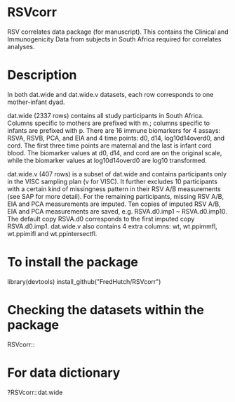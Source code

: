 # RSVcorr
RSV correlates data package (for manuscript). This contains the Clinical and Immunogenicity Data from subjects in South Africa required for correlates analyses.

# Description
In both dat.wide and dat.wide.v datasets, each row corresponds to one mother-infant dyad. 

dat.wide (2337 rows) contains all study participants in South Africa. Columns specific to mothers are prefixed with m.; columns specific to infants are prefixed with p. There are 16 immune biomarkers for 4 assays: RSVA, RSVB, PCA, and EIA and 4 time points: d0, d14, log10d14overd0, and cord. The first three time points are maternal and the last is infant cord blood. The biomarker values at d0, d14, and cord are on the original scale, while the biomarker values at log10d14overd0 are log10 transformed. 

dat.wide.v (407 rows) is a subset of dat.wide and contains participants only in the VISC sampling plan (v for VISC). It further excludes 10 participants with a certain kind of missingness pattern in their RSV A/B measurements (see SAP for more detail). For the remaining participants, missing RSV A/B, EIA and PCA measurements are imputed. Ten copies of imputed RSV A/B, EIA and PCA measurements are saved, e.g. RSVA.d0.imp1 ~ RSVA.d0.imp10. The default copy RSVA.d0 corresponds to the first imputed copy RSVA.d0.imp1. dat.wide.v also contains 4 extra columns: wt, wt.ppimmfl, wt.ppimifl and wt.ppintersectfl.


# To install the package
library(devtools)
install_github("FredHutch/RSVcorr")  

# Checking the datasets within the package
RSVcorr:: <hit tab>

# For data dictionary
?RSVcorr::dat.wide
